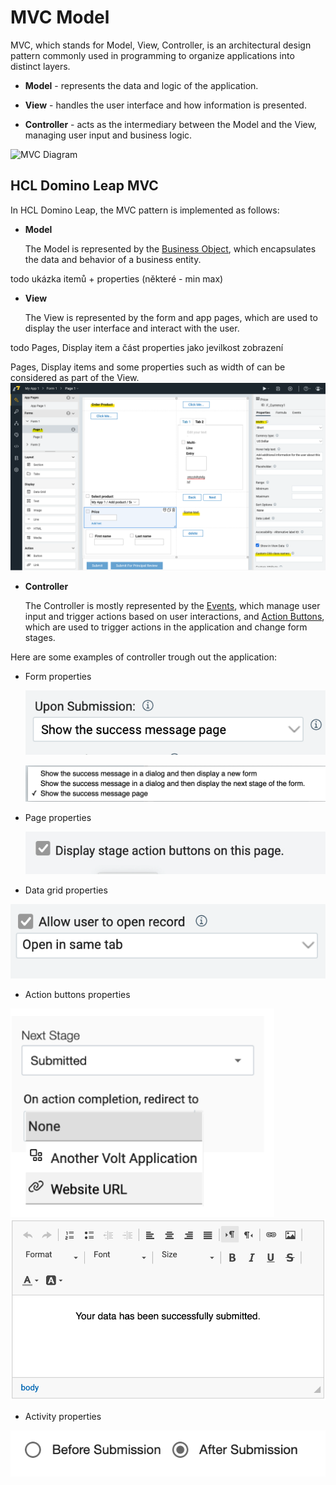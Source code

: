 # MVC Model

MVC, which stands for Model, View, Controller, is an architectural design pattern commonly used in programming to
organize applications into distinct layers.

- **Model** - represents the data and logic of the application.

- **View** - handles the user interface and how information is presented.

- **Controller** - acts as the intermediary between the Model and the View, managing user input and business logic.

![MVC Diagram](https://upload.wikimedia.org/wikipedia/commons/thumb/a/a0/MVC-Process.svg/1280px-MVC-Process.svg.png)

## HCL Domino Leap MVC

In HCL Domino Leap, the MVC pattern is implemented as follows:

- **Model**

  The Model is represented by the [Business Object](/intermediate/business_object), which encapsulates the data and
behavior of a business entity.

todo ukázka itemů + properties (některé - min max)

- **View**

  The View is represented by the form and app pages, which are used to display the user interface and interact with the
user.


todo Pages, Display item a část properties jako jevilkost zobrazení

Pages, Display items and some properties such as width of can be considered as part of the View.
![img_36.png](img_36.png)

-  **Controller**

   The Controller is mostly represented by the [Events](/low-code-basics/js_in_dleap/running_js), which manage user input
and trigger actions based on user interactions, and [Action Buttons](/basics/stages.html#action-activities), which are used to trigger actions in the application
and change form stages.

Here are some examples of controller trough out the application:
 - Form properties
   
     ![img_1.png](img_1.png)


    ![img.png](img.png)
 - Page properties
   
     ![img_2.png](img_2.png)
 - Data grid properties
   
![img_3.png](img_3.png)
 - Action buttons properties
   
  ![img_4.png](img_4.png)
![img_5.png](img_5.png)
 - Activity properties
   
  ![img_6.png](img_6.png)

